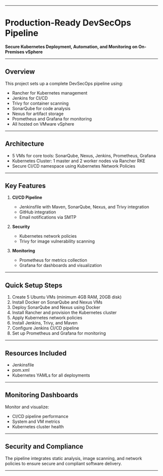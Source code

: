 
---

# Production-Ready DevSecOps Pipeline

**Secure Kubernetes Deployment, Automation, and Monitoring on On-Premises vSphere**

---

## Overview

This project sets up a complete DevSecOps pipeline using:

- Rancher for Kubernetes management  
- Jenkins for CI/CD  
- Trivy for container scanning  
- SonarQube for code analysis  
- Nexus for artifact storage  
- Prometheus and Grafana for monitoring  
- All hosted on VMware vSphere

---

## Architecture

- 5 VMs for core tools: SonarQube, Nexus, Jenkins, Prometheus, Grafana  
- Kubernetes Cluster: 1 master and 2 worker nodes via Rancher RKE  
- Secure CI/CD namespace using Kubernetes Network Policies

---

## Key Features

1. **CI/CD Pipeline**
   - Jenkinsfile with Maven, SonarQube, Nexus, and Trivy integration  
   - GitHub integration  
   - Email notifications via SMTP  

2. **Security**
   - Kubernetes network policies  
   - Trivy for image vulnerability scanning  

3. **Monitoring**
   - Prometheus for metrics collection  
   - Grafana for dashboards and visualization  

---

## Quick Setup Steps

1. Create 5 Ubuntu VMs (minimum 4GB RAM, 20GB disk)  
2. Install Docker on SonarQube and Nexus VMs  
3. Deploy SonarQube and Nexus using Docker  
4. Install Rancher and provision the Kubernetes cluster  
5. Apply Kubernetes network policies  
6. Install Jenkins, Trivy, and Maven  
7. Configure Jenkins CI/CD pipeline  
8. Set up Prometheus and Grafana for monitoring  

---

## Resources Included

- Jenkinsfile  
- pom.xml  
- Kubernetes YAMLs for all deployments  

---

## Monitoring Dashboards

Monitor and visualize:
- CI/CD pipeline performance  
- System and VM metrics  
- Kubernetes cluster health  

---

## Security and Compliance

The pipeline integrates static analysis, image scanning, and network policies to ensure secure and compliant software delivery.

---
